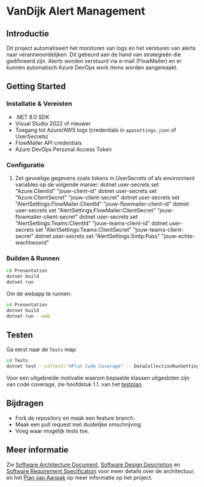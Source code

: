 # VanDijk Alert Management

## Introductie
Dit project automatiseert het monitoren van logs en het versturen van alerts naar verantwoordelijken. Dit gebeurd aan de hand van strategieën die gedifineerd zijn. Alerts worden verstuurd via e-mail (FlowMailer) en er kunnen automatisch Azure DevOps work items worden aangemaakt.

## Getting Started

### Installatie & Vereisten
- .NET 8.0 SDK
- Visual Studio 2022 of nieuwer
- Toegang tot Azure/AWS logs (credentials in `appsettings.json` of UserSecrets)
- FlowMailer API credentials
- Azure DevOps Personal Access Token

### Configuratie
1. Zet gevoelige gegevens zoals tokens in UserSecrets of als environment variables op de volgende manier:
dotnet user-secrets set "Azure:ClientId" "jouw-client-id"
dotnet user-secrets set "Azure:ClientSecret" "jouw-client-secret"
dotnet user-secrets set "AlertSettings:FlowMailer:ClientId" "jouw-flowmailer-client-id"
dotnet user-secrets set "AlertSettings:FlowMailer:ClientSecret" "jouw-flowmailer-client-secret"
dotnet user-secrets set "AlertSettings:Teams:ClientId" "jouw-teams-client-id"
dotnet user-secrets set "AlertSettings:Teams:ClientSecret" "jouw-teams-client-secret"
dotnet user-secrets set "AlertSettings:Smtp:Pass" "jouw-echte-wachtwoord"

### Builden & Runnen
```bash
cd Presentation
dotnet build
dotnet run
```
Om de webapp te runnen:
```bash
cd Presentation
dotnet build
dotnet run --web
```


## Testen
Ga eerst naar de `Tests` map:
```bash
cd Tests
dotnet test --collect:"XPlat Code Coverage" -- DataCollectionRunSettings.DataCollectors.DataCollector.Configuration.ExcludeByAttribute="ExcludeFromCodeCoverage" -- DataCollectionRunSettings.DataCollectors.DataCollector.Configuration.Exclude="[Infrastructure*]*,[*]TaskCreator*,[*]SprintService*"
```

Voor een uitgebreide motivatie waarom bepaalde klassen uitgesloten zijn van code coverage, zie hoofdstuk 1.1. van het [testplan](https://luminiseu.atlassian.net/wiki/spaces/AF/pages/593854546/Testplan+Alertmanagamentsysteem).

## Bijdragen
- Fork de repository en maak een feature branch.
- Maak een pull request met duidelijke omschrijving.
- Voeg waar mogelijk tests toe.

## Meer informatie
Zie [Software Architecture Document](https://luminiseu.atlassian.net/wiki/spaces/AF/pages/499810427/Software+Architecture+Document+Harutjun), [Software Design Description](https://luminiseu.atlassian.net/wiki/spaces/AF/pages/499646599/Software+Design+Description+Harutjun) en [Software Requirement Specification](https://luminiseu.atlassian.net/wiki/spaces/AF/pages/499613838/Software+Requirement+*Specification*+Harutjun) voor meer details over de architectuur, en het [Plan van Aanpak](https://luminiseu.atlassian.net/wiki/spaces/AF/pages/494764076/Plan+van+Aanpak+Alermanagement) op meer informatie op het project.
